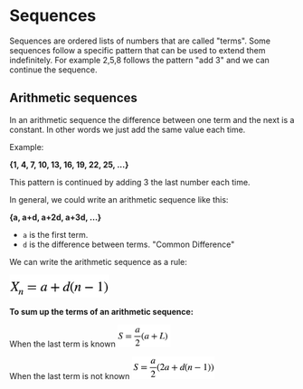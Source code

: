 # Sequences

Sequences are ordered lists of numbers that are called "terms". Some sequences follow a specific pattern that can be
used to extend them indefinitely. For example 2,5,8 follows the pattern "add 3" and we can continue the sequence.

## Arithmetic sequences

In an arithmetic sequence the difference between one term and the next is a constant. In other words we just add the
same value each time.

Example:

**{1, 4, 7, 10, 13, 16, 19, 22, 25, ...}**

This pattern is continued by adding 3 the last number each time.

In general, we could write an arithmetic sequence like this:

**{a, a+d, a+2d, a+3d, ...}**

- `a` is the first term.
- `d` is the difference between terms. "Common Difference"

We can write the arithmetic sequence as a rule:

<img height="40px" src="/notes/arithmetic-sequence.png"/>

**To sum up the terms of an arithmetic sequence:**

When the last term is known
<img height="40px" src="/notes/aithmetic-seq-sum-last.png"/>

When the last term is not known
<img height="40px" src="/notes/arithmetic-seq-sum.png"/>

